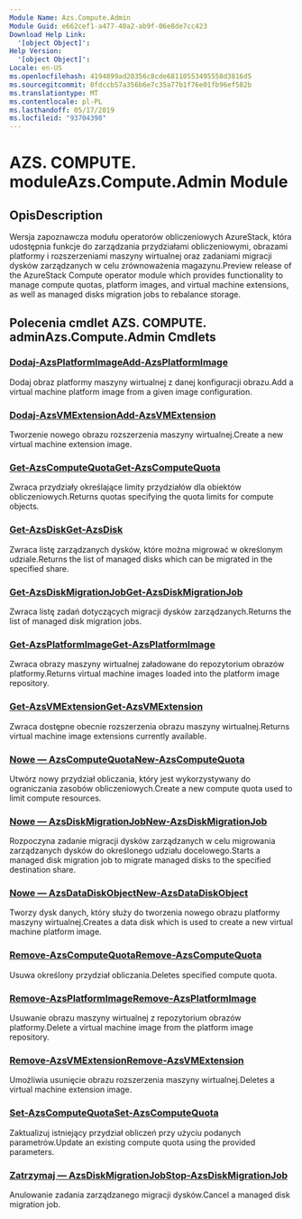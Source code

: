 ```yaml
---
Module Name: Azs.Compute.Admin
Module Guid: e662cef1-a477-40a2-ab9f-06e8de7cc423
Download Help Link:
  '[object Object]': 
Help Version:
  '[object Object]': 
Locale: en-US
ms.openlocfilehash: 4194899ad20356c8cde68110553495558d3816d5
ms.sourcegitcommit: 0fdccb57a356b6e7c35a77b1f76e01fb96ef582b
ms.translationtype: MT
ms.contentlocale: pl-PL
ms.lasthandoff: 05/17/2019
ms.locfileid: "93704398"
---
```

# <span data-ttu-id="7675b-101">AZS. COMPUTE. module</span><span class="sxs-lookup"><span data-stu-id="7675b-101">Azs.Compute.Admin Module</span></span>
## <span data-ttu-id="7675b-102">Opis</span><span class="sxs-lookup"><span data-stu-id="7675b-102">Description</span></span>
<span data-ttu-id="7675b-103">Wersja zapoznawcza modułu operatorów obliczeniowych AzureStack, która udostępnia funkcje do zarządzania przydziałami obliczeniowymi, obrazami platformy i rozszerzeniami maszyny wirtualnej oraz zadaniami migracji dysków zarządzanych w celu zrównoważenia magazynu.</span><span class="sxs-lookup"><span data-stu-id="7675b-103">Preview release of the AzureStack Compute operator module which provides functionality to manage compute quotas, platform images, and virtual machine extensions, as well as managed disks migration jobs to rebalance storage.</span></span>

## <span data-ttu-id="7675b-104">Polecenia cmdlet AZS. COMPUTE. admin</span><span class="sxs-lookup"><span data-stu-id="7675b-104">Azs.Compute.Admin Cmdlets</span></span>
### [<span data-ttu-id="7675b-105">Dodaj-AzsPlatformImage</span><span class="sxs-lookup"><span data-stu-id="7675b-105">Add-AzsPlatformImage</span></span>](Add-AzsPlatformImage.md)
<span data-ttu-id="7675b-106">Dodaj obraz platformy maszyny wirtualnej z danej konfiguracji obrazu.</span><span class="sxs-lookup"><span data-stu-id="7675b-106">Add a virtual machine platform image from a given image configuration.</span></span>

### [<span data-ttu-id="7675b-107">Dodaj-AzsVMExtension</span><span class="sxs-lookup"><span data-stu-id="7675b-107">Add-AzsVMExtension</span></span>](Add-AzsVMExtension.md)
<span data-ttu-id="7675b-108">Tworzenie nowego obrazu rozszerzenia maszyny wirtualnej.</span><span class="sxs-lookup"><span data-stu-id="7675b-108">Create a new virtual machine extension image.</span></span>

### [<span data-ttu-id="7675b-109">Get-AzsComputeQuota</span><span class="sxs-lookup"><span data-stu-id="7675b-109">Get-AzsComputeQuota</span></span>](Get-AzsComputeQuota.md)
<span data-ttu-id="7675b-110">Zwraca przydziały określające limity przydziałów dla obiektów obliczeniowych.</span><span class="sxs-lookup"><span data-stu-id="7675b-110">Returns quotas specifying the quota limits for compute objects.</span></span>

### [<span data-ttu-id="7675b-111">Get-AzsDisk</span><span class="sxs-lookup"><span data-stu-id="7675b-111">Get-AzsDisk</span></span>](Get-AzsDisk.md)
<span data-ttu-id="7675b-112">Zwraca listę zarządzanych dysków, które można migrować w określonym udziale.</span><span class="sxs-lookup"><span data-stu-id="7675b-112">Returns the list of managed disks which can be migrated in the specified share.</span></span>

### [<span data-ttu-id="7675b-113">Get-AzsDiskMigrationJob</span><span class="sxs-lookup"><span data-stu-id="7675b-113">Get-AzsDiskMigrationJob</span></span>](Get-AzsDiskMigrationJob.md)
<span data-ttu-id="7675b-114">Zwraca listę zadań dotyczących migracji dysków zarządzanych.</span><span class="sxs-lookup"><span data-stu-id="7675b-114">Returns the list of managed disk migration jobs.</span></span>

### [<span data-ttu-id="7675b-115">Get-AzsPlatformImage</span><span class="sxs-lookup"><span data-stu-id="7675b-115">Get-AzsPlatformImage</span></span>](Get-AzsPlatformImage.md)
<span data-ttu-id="7675b-116">Zwraca obrazy maszyny wirtualnej załadowane do repozytorium obrazów platformy.</span><span class="sxs-lookup"><span data-stu-id="7675b-116">Returns virtual machine images loaded into the platform image repository.</span></span>

### [<span data-ttu-id="7675b-117">Get-AzsVMExtension</span><span class="sxs-lookup"><span data-stu-id="7675b-117">Get-AzsVMExtension</span></span>](Get-AzsVMExtension.md)
<span data-ttu-id="7675b-118">Zwraca dostępne obecnie rozszerzenia obrazu maszyny wirtualnej.</span><span class="sxs-lookup"><span data-stu-id="7675b-118">Returns virtual machine image extensions currently available.</span></span>

### [<span data-ttu-id="7675b-119">Nowe — AzsComputeQuota</span><span class="sxs-lookup"><span data-stu-id="7675b-119">New-AzsComputeQuota</span></span>](New-AzsComputeQuota.md)
<span data-ttu-id="7675b-120">Utwórz nowy przydział obliczania, który jest wykorzystywany do ograniczania zasobów obliczeniowych.</span><span class="sxs-lookup"><span data-stu-id="7675b-120">Create a new compute quota used to limit compute resources.</span></span>

### [<span data-ttu-id="7675b-121">Nowe — AzsDiskMigrationJob</span><span class="sxs-lookup"><span data-stu-id="7675b-121">New-AzsDiskMigrationJob</span></span>](New-AzsDiskMigrationJob.md)
<span data-ttu-id="7675b-122">Rozpoczyna zadanie migracji dysków zarządzanych w celu migrowania zarządzanych dysków do określonego udziału docelowego.</span><span class="sxs-lookup"><span data-stu-id="7675b-122">Starts a managed disk migration job to migrate managed disks to the specified destination share.</span></span>

### [<span data-ttu-id="7675b-123">Nowe — AzsDataDiskObject</span><span class="sxs-lookup"><span data-stu-id="7675b-123">New-AzsDataDiskObject</span></span>](New-AzsDataDiskObject.md)
<span data-ttu-id="7675b-124">Tworzy dysk danych, który służy do tworzenia nowego obrazu platformy maszyny wirtualnej.</span><span class="sxs-lookup"><span data-stu-id="7675b-124">Creates a data disk which is used to create a new virtual machine platform image.</span></span>

### [<span data-ttu-id="7675b-125">Remove-AzsComputeQuota</span><span class="sxs-lookup"><span data-stu-id="7675b-125">Remove-AzsComputeQuota</span></span>](Remove-AzsComputeQuota.md)
<span data-ttu-id="7675b-126">Usuwa określony przydział obliczania.</span><span class="sxs-lookup"><span data-stu-id="7675b-126">Deletes specified compute quota.</span></span>

### [<span data-ttu-id="7675b-127">Remove-AzsPlatformImage</span><span class="sxs-lookup"><span data-stu-id="7675b-127">Remove-AzsPlatformImage</span></span>](Remove-AzsPlatformImage.md)
<span data-ttu-id="7675b-128">Usuwanie obrazu maszyny wirtualnej z repozytorium obrazów platformy.</span><span class="sxs-lookup"><span data-stu-id="7675b-128">Delete a virtual machine image from the platform image repository.</span></span>

### [<span data-ttu-id="7675b-129">Remove-AzsVMExtension</span><span class="sxs-lookup"><span data-stu-id="7675b-129">Remove-AzsVMExtension</span></span>](Remove-AzsVMExtension.md)
<span data-ttu-id="7675b-130">Umożliwia usunięcie obrazu rozszerzenia maszyny wirtualnej.</span><span class="sxs-lookup"><span data-stu-id="7675b-130">Deletes a virtual machine extension image.</span></span>

### [<span data-ttu-id="7675b-131">Set-AzsComputeQuota</span><span class="sxs-lookup"><span data-stu-id="7675b-131">Set-AzsComputeQuota</span></span>](Set-AzsComputeQuota.md)
<span data-ttu-id="7675b-132">Zaktualizuj istniejący przydział obliczeń przy użyciu podanych parametrów.</span><span class="sxs-lookup"><span data-stu-id="7675b-132">Update an existing compute quota using the provided parameters.</span></span>

### [<span data-ttu-id="7675b-133">Zatrzymaj — AzsDiskMigrationJob</span><span class="sxs-lookup"><span data-stu-id="7675b-133">Stop-AzsDiskMigrationJob</span></span>](Stop-AzsDiskMigrationJob.md)
<span data-ttu-id="7675b-134">Anulowanie zadania zarządzanego migracji dysków.</span><span class="sxs-lookup"><span data-stu-id="7675b-134">Cancel a managed disk migration job.</span></span>

